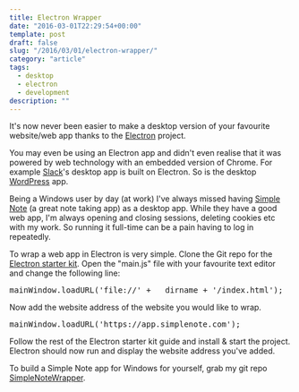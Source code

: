 ```yaml
---
title: Electron Wrapper
date: "2016-03-01T22:29:54+00:00"
template: post
draft: false
slug: "/2016/03/01/electron-wrapper/"
category: "article"
tags:
  - desktop
  - electron
  - development
description: ""
---
```


It's now never been easier to make a desktop version of your favourite website/web app thanks to the <a href="http://electron.atom.io">Electron</a> project.

You may even be using an Electron app and didn't even realise that it was powered by web technology with an embedded version of Chrome. For example <a href="https://slack.com">Slack</a>'s desktop app is built on Electron. So is the desktop <a href="https://desktop.wordpress.com">WordPress</a> app.

Being a Windows user by day (at work) I've always missed having <a href="http://simplenote.com">Simple Note</a> (a great note taking app) as a desktop app. While they have a good web app, I'm always opening and closing sessions, deleting cookies etc with my work. So running it full-time can be a pain having to log in repeatedly.

To wrap a web app in Electron is very simple. Clone the Git repo for the <a href="https://github.com/atom/electron-quick-start">Electron starter kit</a>. Open the "main.js" file with your favourite text editor and change the following line:

<pre><span class="s1">mainWindow.</span><span class="s2">loadURL</span><span class="s1">(</span><span class="s3">'file://'</span> <span class="s4">+</span> <span class="s5">__dirname</span> <span class="s4">+</span> <span class="s3">'/index.html'</span><span class="s1">);</span></pre>

Now add the website address of the website you would like to wrap.

<pre><span class="s1">mainWindow.</span><span class="s2">loadURL</span><span class="s1">(</span><span class="s3">'https://app.simplenote.com'</span><span class="s1">);</span></pre>

Follow the rest of the Electron starter kit guide and install &amp; start the project. Electron should now run and display the website address you've added.

To build a Simple Note app for Windows for yourself, grab my git repo <a href="https://github.com/andrewjamesford/SimpleNoteWrapper">SimpleNoteWrapper</a>.

&nbsp;
